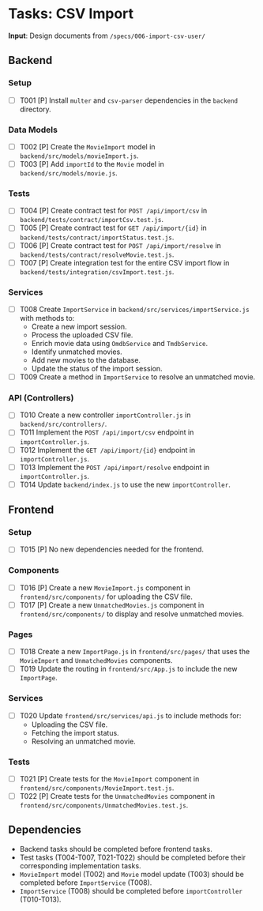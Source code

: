 # Tasks: CSV Import

**Input**: Design documents from `/specs/006-import-csv-user/`

## Backend

### Setup
- [ ] T001 [P] Install `multer` and `csv-parser` dependencies in the `backend` directory.

### Data Models
- [ ] T002 [P] Create the `MovieImport` model in `backend/src/models/movieImport.js`.
- [ ] T003 [P] Add `importId` to the `Movie` model in `backend/src/models/movie.js`.

### Tests
- [ ] T004 [P] Create contract test for `POST /api/import/csv` in `backend/tests/contract/importCsv.test.js`.
- [ ] T005 [P] Create contract test for `GET /api/import/{id}` in `backend/tests/contract/importStatus.test.js`.
- [ ] T006 [P] Create contract test for `POST /api/import/resolve` in `backend/tests/contract/resolveMovie.test.js`.
- [ ] T007 [P] Create integration test for the entire CSV import flow in `backend/tests/integration/csvImport.test.js`.

### Services
- [ ] T008 Create `ImportService` in `backend/src/services/importService.js` with methods to:
    - Create a new import session.
    - Process the uploaded CSV file.
    - Enrich movie data using `OmdbService` and `TmdbService`.
    - Identify unmatched movies.
    - Add new movies to the database.
    - Update the status of the import session.
- [ ] T009 Create a method in `ImportService` to resolve an unmatched movie.

### API (Controllers)
- [ ] T010 Create a new controller `importController.js` in `backend/src/controllers/`.
- [ ] T011 Implement the `POST /api/import/csv` endpoint in `importController.js`.
- [ ] T012 Implement the `GET /api/import/{id}` endpoint in `importController.js`.
- [ ] T013 Implement the `POST /api/import/resolve` endpoint in `importController.js`.
- [ ] T014 Update `backend/index.js` to use the new `importController`.

## Frontend

### Setup
- [ ] T015 [P] No new dependencies needed for the frontend.

### Components
- [ ] T016 [P] Create a new `MovieImport.js` component in `frontend/src/components/` for uploading the CSV file.
- [ ] T017 [P] Create a new `UnmatchedMovies.js` component in `frontend/src/components/` to display and resolve unmatched movies.

### Pages
- [ ] T018 Create a new `ImportPage.js` in `frontend/src/pages/` that uses the `MovieImport` and `UnmatchedMovies` components.
- [ ] T019 Update the routing in `frontend/src/App.js` to include the new `ImportPage`.

### Services
- [ ] T020 Update `frontend/src/services/api.js` to include methods for:
    - Uploading the CSV file.
    - Fetching the import status.
    - Resolving an unmatched movie.

### Tests
- [ ] T021 [P] Create tests for the `MovieImport` component in `frontend/src/components/MovieImport.test.js`.
- [ ] T022 [P] Create tests for the `UnmatchedMovies` component in `frontend/src/components/UnmatchedMovies.test.js`.

## Dependencies
- Backend tasks should be completed before frontend tasks.
- Test tasks (T004-T007, T021-T022) should be completed before their corresponding implementation tasks.
- `MovieImport` model (T002) and `Movie` model update (T003) should be completed before `ImportService` (T008).
- `ImportService` (T008) should be completed before `importController` (T010-T013).
